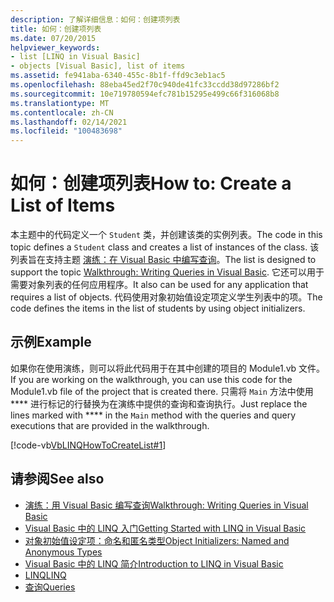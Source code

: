 ```yaml
---
description: 了解详细信息：如何：创建项列表
title: 如何：创建项列表
ms.date: 07/20/2015
helpviewer_keywords:
- list [LINQ in Visual Basic]
- objects [Visual Basic], list of items
ms.assetid: fe941aba-6340-455c-8b1f-ffd9c3eb1ac5
ms.openlocfilehash: 88eba45ed2f70c940de41fc33ccdd38d97286bf2
ms.sourcegitcommit: 10e719780594efc781b15295e499c66f316068b8
ms.translationtype: MT
ms.contentlocale: zh-CN
ms.lasthandoff: 02/14/2021
ms.locfileid: "100483698"
---
```

# <a name="how-to-create-a-list-of-items"></a><span data-ttu-id="89dbb-103">如何：创建项列表</span><span class="sxs-lookup"><span data-stu-id="89dbb-103">How to: Create a List of Items</span></span>

<span data-ttu-id="89dbb-104">本主题中的代码定义一个 `Student` 类，并创建该类的实例列表。</span><span class="sxs-lookup"><span data-stu-id="89dbb-104">The code in this topic defines a `Student` class and creates a list of instances of the class.</span></span> <span data-ttu-id="89dbb-105">该列表旨在支持主题 [演练：在 Visual Basic 中编写查询](walkthrough-writing-queries.md)。</span><span class="sxs-lookup"><span data-stu-id="89dbb-105">The list is designed to support the topic [Walkthrough: Writing Queries in Visual Basic](walkthrough-writing-queries.md).</span></span> <span data-ttu-id="89dbb-106">它还可以用于需要对象列表的任何应用程序。</span><span class="sxs-lookup"><span data-stu-id="89dbb-106">It also can be used for any application that requires a list of objects.</span></span> <span data-ttu-id="89dbb-107">代码使用对象初始值设定项定义学生列表中的项。</span><span class="sxs-lookup"><span data-stu-id="89dbb-107">The code defines the items in the list of students by using object initializers.</span></span>  
  
## <a name="example"></a><span data-ttu-id="89dbb-108">示例</span><span class="sxs-lookup"><span data-stu-id="89dbb-108">Example</span></span>  

 <span data-ttu-id="89dbb-109">如果你在使用演练，则可以将此代码用于在其中创建的项目的 Module1.vb 文件。</span><span class="sxs-lookup"><span data-stu-id="89dbb-109">If you are working on the walkthrough, you can use this code for the Module1.vb file of the project that is created there.</span></span> <span data-ttu-id="89dbb-110">只需将 `Main` 方法中使用 \*\*\*\* 进行标记的行替换为在演练中提供的查询和查询执行。</span><span class="sxs-lookup"><span data-stu-id="89dbb-110">Just replace the lines marked with \*\*\*\* in the `Main` method with the queries and query executions that are provided in the walkthrough.</span></span>  
  
 [!code-vb[VbLINQHowToCreateList#1](~/samples/snippets/visualbasic/VS_Snippets_VBCSharp/VbLINQHowToCreateList/VB/Class1.vb#1)]  
  
## <a name="see-also"></a><span data-ttu-id="89dbb-111">请参阅</span><span class="sxs-lookup"><span data-stu-id="89dbb-111">See also</span></span>

- [<span data-ttu-id="89dbb-112">演练：用 Visual Basic 编写查询</span><span class="sxs-lookup"><span data-stu-id="89dbb-112">Walkthrough: Writing Queries in Visual Basic</span></span>](walkthrough-writing-queries.md)
- [<span data-ttu-id="89dbb-113">Visual Basic 中的 LINQ 入门</span><span class="sxs-lookup"><span data-stu-id="89dbb-113">Getting Started with LINQ in Visual Basic</span></span>](getting-started-with-linq.md)
- [<span data-ttu-id="89dbb-114">对象初始值设定项：命名和匿名类型</span><span class="sxs-lookup"><span data-stu-id="89dbb-114">Object Initializers: Named and Anonymous Types</span></span>](../../language-features/objects-and-classes/object-initializers-named-and-anonymous-types.md)
- [<span data-ttu-id="89dbb-115">Visual Basic 中的 LINQ 简介</span><span class="sxs-lookup"><span data-stu-id="89dbb-115">Introduction to LINQ in Visual Basic</span></span>](../../language-features/linq/introduction-to-linq.md)
- [<span data-ttu-id="89dbb-116">LINQ</span><span class="sxs-lookup"><span data-stu-id="89dbb-116">LINQ</span></span>](../../language-features/linq/index.md)
- [<span data-ttu-id="89dbb-117">查询</span><span class="sxs-lookup"><span data-stu-id="89dbb-117">Queries</span></span>](../../../language-reference/queries/index.md)
